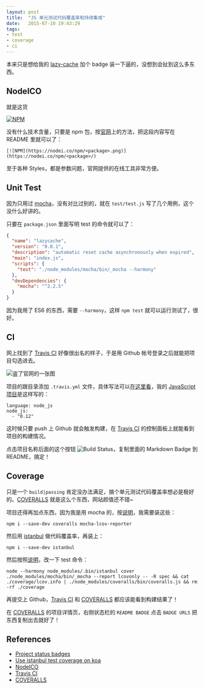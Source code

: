 ```yaml
---
layout: post
title:  "JS 单元测试代码覆盖率和持续集成"
date:   2015-07-10 19:43:29
tags:
- test
- coverage
- ci
---
```


本来只是想给我的 [lazy-cache](https://github.com/csbun/lazy-cache) 加个 badge 装一下逼的，没想到会扯到这么多东西。

<!-- more -->

## NodeICO

就是这货

[![NPM](https://nodei.co/npm/lazycache.png?compact=true)](https://nodei.co/npm/lazycache/)

没有什么技术含量，只要是 npm 包，按[官网](https://nodei.co/)上的方法，把这段内容写在 README 里就可以了：

```
[![NPM](https://nodei.co/npm/<package>.png)](https://nodei.co/npm/<package>/)
```

至于各种 Styles，都是参数问题，官网提供的在线工具非常方便。


## Unit Test

因为只用过 [mocha](http://mochajs.org/)，没有对比过别的，就在 `test/test.js` 写了几个用例，这个没什么好讲的。

只要在 `package.json` 里面写明 test 的命令就可以了：

```json
{
  "name": "lazycache",
  "version": "0.0.1",
  "description": "automatic reset cache asynchronously when expired",
  "main": "index.js",
  "scripts": {
    "test": "./node_modules/mocha/bin/_mocha --harmony"
  },
  "devDependencies": {
    "mocha": "^2.2.5"
  }
}
```

因为我用了 ES6 的东西，需要 `--harmony`，这样 `npm test` 就可以运行测试了，很好。


## CI

网上找到了 [Travis CI](https://travis-ci.org/) 好像很出名的样子，于是用 Github 帐号登录之后就能把项目勾选进去。

![盗了官网的一张图](https://travis-ci-org.global.ssl.fastly.net/images/svg/hooks-step-1-01-a62331c87f58ada70c9b273ea15d2215.svg)

项目的跟目录添加 `.travis.yml` 文件，具体写法可以[在这里看](http://docs.travis-ci.com/user/getting-started/)，我的 [JavaScript 项目](http://docs.travis-ci.com/user/languages/javascript-with-nodejs/)是这样写的：

```
language: node_js
node_js:
  - "0.12"
```

这时候只要 push 上 Github 就会触发构建，在 [Travis CI](https://travis-ci.org/) 的控制面板上就能看到项目的构建情况。

点击项目名称后面的这个按钮 ![Build Status](https://travis-ci.org/csbun/lazy-cache.svg?branch=master)，复制里面的 Markdown Badge 到 README，搞定！


## Coverage

只是一个 `build|passing` 肯定没办法满足，搞个单元测试代码覆盖率想必是极好的。[COVERALLS](https://coveralls.io/) 就是这么个东西，网站颜值还不错~

项目还得再加点东西，因为我是用 mocha 的，按[说明](https://github.com/nickmerwin/node-coveralls/blob/master/README.md)，我需要装这些：

```
npm i --save-dev coveralls mocha-lcov-reporter
```

然后用 [istanbul](https://github.com/gotwarlost/istanbul) 做代码覆盖率，再装上：

```
npm i --save-dev istanbul
```

然后按照[说明](https://github.com/nickmerwin/node-coveralls#user-content-istanbul)，改一下 test 命令：

```
node --harmony node_modules/.bin/istanbul cover ./node_modules/mocha/bin/_mocha --report lcovonly -- -R spec && cat ./coverage/lcov.info | ./node_modules/coveralls/bin/coveralls.js && rm -rf ./coverage
```

再提交上 Github，[Travis CI](https://travis-ci.org/) 和 [COVERALLS](https://coveralls.io/) 都应该能看到构建结果了！

在 [COVERALLS](https://coveralls.io/) 的项目详情页，右侧状态栏的 `README BADGE` 点击 `BADGE URLS` 把东西复制出去就好了！


## References

- [Project status badges](http://bahmutov.calepin.co/project-status-badges.html)
- [Use istanbul test coverage on koa](https://cnodejs.org/topic/53145f8b33dbcb076d0b3352)
- [NodeICO](https://nodei.co/)
- [Travis CI](https://travis-ci.org/)
- [COVERALLS](https://coveralls.io/)
